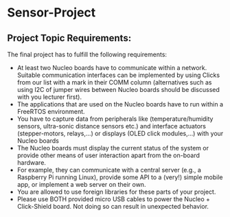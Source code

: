 # Sensor-Project
## Project Topic Requirements:

The final project has to fulfill the following requirements:

- At least two Nucleo boards have to communicate within a network. Suitable communication interfaces can be implemented by using Clicks from our list with a mark in their COMM column (alternatives such as using I2C of jumper wires between Nucleo boards should be discussed with you lecturer first).
- The applications that are used on the Nucleo boards have to run within a FreeRTOS environment.
- You have to capture data from peripherals like (temperature/humidity sensors, ultra-sonic distance sensors etc.) and interface actuators (stepper-motors, relays,...) or displays (OLED click modules,...) with your Nucleo boards
- The Nucleo boards must display the current status of the system or provide other means of user interaction apart from the on-board hardware.
- For example, they can communicate with a central server (e.g., a Raspberry Pi running Linux), provide some API to a (very!) simple mobile app, or implement a web server on their own.
- You are allowed to use foreign libraries for these parts of your project.
- Please use BOTH provided micro USB cables to power the Nucleo + Click-Shield board. Not doing so can result in unexpected behavior.

